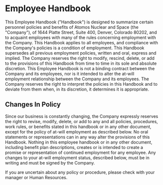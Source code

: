 # Employee Handbook

This Employee Handbook ("Handbook") is designed to summarize certain
personnel policies and benefits of Atomos Nuclear and Space (the
"Company"), of 1644 Platte Street, Suite 400, Denver, Colorado 80202,
and to acquaint employees with many of the rules concerning employment
with the Company. This Handbook applies to all employees, and compliance
with the Company's policies is a condition of employment. This Handbook
supersedes all previous employment policies, written and oral, express
and implied. The Company reserves the right to modify, rescind, delete,
or add to the provisions of this Handbook from time to time in its sole
and absolute discretion. This Employee Handbook is not a binding
contract between the Company and its employees, nor is it intended to
alter the at-will employment relationship between the Company and its
employees. The Company reserves the right to interpret the policies in
this Handbook and to deviate from them when, in its discretion, it
determines it is appropriate.

## Changes In Policy
Since our business is constantly changing, the Company expressly
reserves the right to revise, modify, delete, or add to any and all
policies, procedures, work rules, or benefits stated in this handbook or
in any other document, except for the policy of at-will employment as
described below. No oral statements or representations can in any way
alter the provisions of this Handbook. Nothing in this employee handbook
or in any other document, including benefit plan descriptions, creates
or is intended to create a promise or representation of continued
employment for any employee. Any changes to your at-will employment
status, described below, must be in writing and must be signed by the
Company.

If you are uncertain about any policy or procedure, please check with
your manager or Human Resources.
